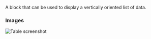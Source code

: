 A block that can be used to display a vertically oriented list of data.

### Images

![Table screenshot](https://gitlab.com/appsemble/appsemble/-/raw/0.22.1/config/assets/list.png)
